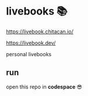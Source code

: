 # livebooks 📚

https://livebook.chitacan.io/

https://livebook.dev/

personal livebooks

## run

open this repo in **codespace** 😎
